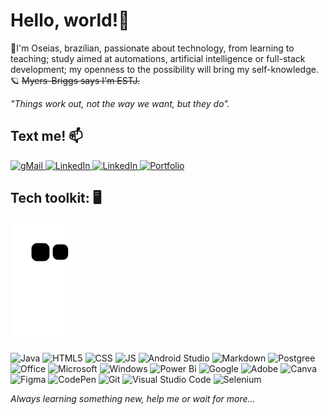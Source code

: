 # Hello, world!🚀
💫I'm Oseias, brazilian, passionate about technology, from learning to teaching; study aimed at automations, artificial intelligence or full-stack development; my openness to the possibility will bring my self-knowledge.🪐
~~Myers-Briggs says I'm ESTJ.~~

*"Things work out, not the way we want, but they do".*

## Text me! 📫

[![gMail](https://img.shields.io/badge/Gmail-D14836?style=for-the-badge&logo=gmail&logoColor=white) ](mailto:OseiasYC@gmail.com)[![LinkedIn](https://img.shields.io/badge/LinkedIn-0077B5?style=for-the-badge&logo=linkedin&logoColor=white) ](https://www.linkedin.com/in/OseiasYC)[![LinkedIn](https://img.shields.io/badge/Facebook-1877F2?style=for-the-badge&logo=facebook&logoColor=white) ](https://www.facebook.com/OseiasYC) [![Portfolio](https://img.shields.io/badge/Portfolio-%23000000.svg?style=for-the-badge&logo=firefox&logoColor=#FF7139)](www.OseiasYC.github.io)


## Tech toolkit: 🖥️
![snake](https://github.com/OseiasYc/OseiasYC/blob/output/github-contribution-grid-snake.svg)

![Java](https://img.shields.io/badge/Java-ED8B00?style=for-the-badge&logo=java&logoColor=white) ![HTML5](https://img.shields.io/badge/HTML-239120?style=for-the-badge&logo=html5&logoColor=white) ![CSS](https://img.shields.io/badge/CSS-239120?&style=for-the-badge&logo=css3&logoColor=white) ![JS](https://img.shields.io/badge/JavaScript-323330?style=for-the-badge&logo=javascript&logoColor=F7DF1E) ![Android Studio](https://img.shields.io/badge/Android%20Studio-3DDC84.svg?style=for-the-badge&logo=android-studio&logoColor=white) ![Markdown](https://img.shields.io/badge/Markdown-000000?style=for-the-badge&logo=markdown&logoColor=white) ![Postgree](https://img.shields.io/badge/PostgreSQL-316192?style=for-the-badge&logo=postgresql&logoColor=white) ![Office](https://img.shields.io/badge/Microsoft_Office-D83B01?style=for-the-badge&logo=microsoft-office&logoColor=white) ![Microsoft](https://img.shields.io/badge/Microsoft-666666?style=for-the-badge&logo=microsoft&logoColor=white)  ![Windows](https://img.shields.io/badge/Windows-017AD7?style=for-the-badge&logo=windows&logoColor=white)
![Power Bi](https://img.shields.io/badge/power_bi-F2C811?style=for-the-badge&logo=powerbi&logoColor=black) ![Google](https://img.shields.io/badge/google-4285F4?style=for-the-badge&logo=google&logoColor=white) ![Adobe](https://img.shields.io/badge/adobe-%23FF0000.svg?style=for-the-badge&logo=adobe&logoColor=white) ![Canva](https://img.shields.io/badge/Canva-%2300C4CC.svg?style=for-the-badge&logo=Canva&logoColor=white) ![Figma](https://img.shields.io/badge/figma-%23F24E1E.svg?style=for-the-badge&logo=figma&logoColor=white) ![CodePen](https://img.shields.io/badge/Codepen-000000?style=for-the-badge&logo=codepen&logoColor=white) ![Git](https://img.shields.io/badge/git-%23F05033.svg?style=for-the-badge&logo=git&logoColor=white)  ![Visual Studio Code](https://img.shields.io/badge/Visual%20Studio%20Code-0078d7.svg?style=for-the-badge&logo=visual-studio-code&logoColor=white) ![Selenium](https://img.shields.io/badge/-selenium-%43B02A?style=for-the-badge&logo=selenium&logoColor=white)  

*Always learning something new, help me or wait for more...*
